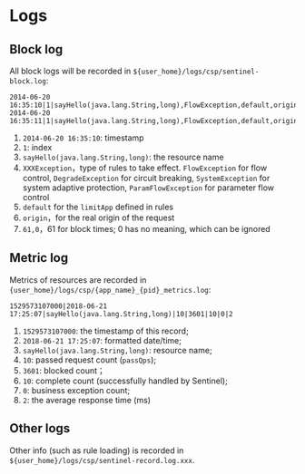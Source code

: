 # Logs

## Block log

All block logs will be recorded in `${user_home}/logs/csp/sentinel-block.log`:

```
2014-06-20 16:35:10|1|sayHello(java.lang.String,long),FlowException,default,origin|61,0
2014-06-20 16:35:11|1|sayHello(java.lang.String,long),FlowException,default,origin|1,0
```

1. `2014-06-20 16:35:10`: timestamp
2. `1`: index
3. `sayHello(java.lang.String,long)`: the resource name
4. `XXXException`，type of rules to take effect. `FlowException` for flow control, `DegradeException` for circuit breaking, `SystemException` for system adaptive protection, `ParamFlowException` for parameter flow control
5. `default` for the `limitApp` defined in rules
6. `origin`，for the real origin of the request
7. `61,0`，61 for block times; 0 has no meaning, which can be ignored

## Metric log 

Metrics of resources are recorded in `{user_home}/logs/csp/{app_name}_{pid}_metrics.log`:

```
1529573107000|2018-06-21 17:25:07|sayHello(java.lang.String,long)|10|3601|10|0|2
```

1. `1529573107000`: the timestamp of this record;
2. `2018-06-21 17:25:07`: formatted date/time;
3. `sayHello(java.lang.String,long)`: resource name;
4. `10`: passed request count (`passQps`);
5. `3601`: blocked count；
6. `10`: complete count (successfully handled by Sentinel);
7. `0`: business exception count;
8. `2`: the average response time (ms)

## Other logs

Other info (such as rule loading) is recorded in `${user_home}/logs/csp/sentinel-record.log.xxx`.